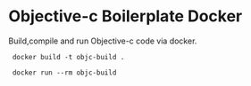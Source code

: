 # Objective-c Boilerplate Docker

Build,compile and run Objective-c code via docker.

```
 docker build -t objc-build .

 docker run --rm objc-build
```
